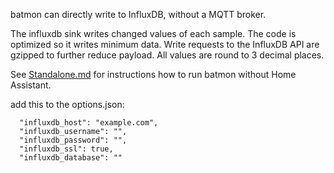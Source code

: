 
batmon can directly write to InfluxDB, without a MQTT broker.

The influxdb sink writes changed values of each sample. The code is optimized so
it writes minimum data. Write requests to the InfluxDB API are gzipped to further reduce payload.
All values are round to 3 decimal places.

See [Standalone.md](Standalone.md) for instructions how to run batmon without Home Assistant.


add this to the options.json:
```
  "influxdb_host": "example.com",
  "influxdb_username": "",
  "influxdb_password": "",
  "influxdb_ssl": true,
  "influxdb_database": ""
```
